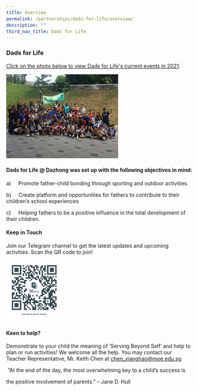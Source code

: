 ```yaml
---
title: Overview
permalink: /partnerships/dads-for-life/overview/
description: ""
third_nav_title: Dads for Life
---
```

### Dads for Life

[Click on the photo below to view Dads for Life's current events in 2021](https://staging.d3uysdl5odqqma.amplifyapp.com/partnerships/dads-for-life/overview/).

<img src="/images/dfl1.png" style="width:60%">

#### Dads for Life @ Dazhong was set up with the following objectives in mind:


a)     Promote father-child bonding through sporting and outdoor activities.

b)     Create platform and opportunities for fathers to contribute to their children’s school experiences

c)     Helping fathers to be a positive influence in the total development of their children.

#### Keep in Touch
Join our Telegram channel to get the latest updates and upcoming activities. Scan the QR code to join!

<img src="/images/dfl2.png" style="width:30%">

#### Keen to help?

Demonstrate to your child the meaning of ‘Serving Beyond Self’ and help to plan or run activities! We welcome all the help. You may contact our Teacher Representative, Mr. Keith Chen at [chen\_xianghao@moe.edu.sg](mailto:chen_xianghao@moe.edu.sg)

 “At the end of the day, the most overwhelming key to a child’s success is

the positive involvement of parents.” – Jane D. Hull
